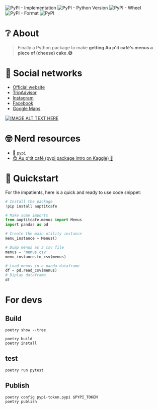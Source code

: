 ![PyPI - Implementation](https://img.shields.io/pypi/implementation/auptitcafe)
![PyPI - Python Version](https://img.shields.io/pypi/pyversions/auptitcafe)
![PyPI - Wheel](https://img.shields.io/pypi/wheel/auptitcafe)
![PyPI - Format](https://img.shields.io/pypi/format/auptitcafe)
![PyPI](https://img.shields.io/pypi/v/auptitcafe)

# ❔ About

> Finally a Python package to make **getting Au p'it café's menus a piece of (cheese) cake.😅**

# 🔖 Social networks

- [Official website](http://auptitcafe.nc/)
- [TripAdvisor](https://www.tripadvisor.com/Restaurant_Review-g294130-d1952994-Reviews-Au_P_tit_Cafe-Noumea_Grand_Terre.html)
- [Instagram](https://www.instagram.com/auptitcafe.nc/?hl=en) 
- [Facebook](https://www.facebook.com/auptitcafe.nc/)
- [Google Maps](https://goo.gl/maps/4UcxegSnxMsE8qKs8)

[![IMAGE ALT TEXT HERE](https://img.youtube.com/vi/iRSInif_Zwc/0.jpg)](https://www.youtube.com/watch?v=iRSInif_Zwc)

# 🤓 Nerd resources

- [🐍 `pypi`](https://pypi.org/project/auptitcafe/)
- [😋 Au p'tit café (pypi package intro on Kaggle) 🚀](https://www.kaggle.com/adriensales/au-p-tit-caf-pypi-package-intro)

# 🚀 Quickstart

For the impatients, here is a quick and ready to use code snippet:

```python
# Install the package
!pip install auptitcafe

# Make some imports
from auptitcafe.menus import Menus
import pandas as pd

# Create the main utility instance
menu_instance = Menus()

# Dump menus as a csv file
menus = 'menus.csv'
menu_instance.to_csv(menus)

# Load menus in a panda dataframe
df = pd.read_csv(menus)
# Diplay dataframe
df
```

# For devs

## Build

```
poetry show --tree
```

```
poetry build
poetry install
```

## test

```
poetry run pytest
```



## Publish

```
poetry config pypi-token.pypi $PYPI_TOKEM
poetry publish
```
